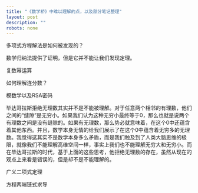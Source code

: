 ```yaml
---
title: "《数学桥》中难以理解的点，以及部分笔记整理"
layout: post
description: ""
robots: none
---
```


多项式方程解法是如何被发现的？

数学归纳法提供了证明，但是它并不能让我们发现定理。

复数幂运算

如何理解连分数？

模数学以及RSA密码

毕达哥拉斯拒绝无理数其实并不是不能被理解。对于任意两个相邻的有理数，他们之间的“缝隙”是无穷小。如果我们认为这种无穷小最终等于0，那么也就是说两个有理数之间是没有缝隙的。如果有无理数，那么势必就意味着，在这个0中还蕴含着其他东西。并且，数学本身无情的给我们展示了在这个0中蕴含着无穷多的无理数。我觉得这其实不是数学本身多么矛盾，而是我们触及到了人类大脑思维的极限，就像我们不能理解高维空间一样，事实上我们也不能理解无穷大和无穷小。而在毕达哥拉斯的时代，基于上面的这些思考，他拒绝无理数的存在，虽然从现在的观点上来看是错误的，但是却不是不能理解的。

广义二项式定理

方程两端链式求导